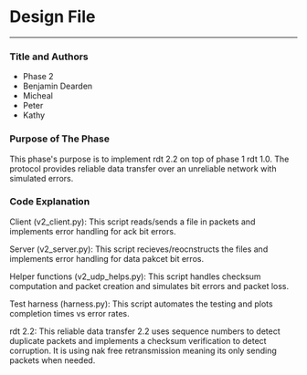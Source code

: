 # Design File

---

### Title and Authors
* Phase 2
* Benjamin Dearden
* Micheal
* Peter
* Kathy

### Purpose of The Phase
This phase's purpose is to implement rdt 2.2 on top of phase 1 rdt 1.0. The protocol provides reliable data transfer over an unreliable network with simulated errors. <br>



### Code Explanation
Client (v2_client.py): This script reads/sends a file in packets and implements error handling for ack bit errors.

Server (v2_server.py): This script recieves/reocnstructs the files and implements error handling for data pakcet bit erros.

Helper functions (v2_udp_helps.py): This script handles checksum computation and packet creation and simulates bit errors and packet loss.

Test harness (harness.py): This script automates the testing and plots completion times vs error rates.

rdt 2.2: This reliable data transfer 2.2 uses sequence numbers to detect duplicate packets and implements a checksum verification to detect corruption. It is using nak free retransmission meaning its only sending packets when needed.
